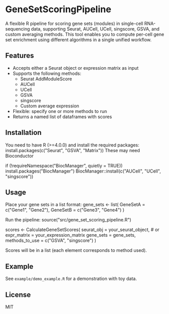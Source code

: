 # GeneSetScoringPipeline

A flexible R pipeline for scoring gene sets (modules) in single-cell RNA-sequencing data, supporting Seurat, AUCell, UCell, singscore, GSVA, and custom averaging methods. This tool enables you to compute per-cell gene set enrichment using different algorithms in a single unified workflow.

## Features

- Accepts either a Seurat object or expression matrix as input
- Supports the following methods:
  - Seurat AddModuleScore
  - AUCell
  - UCell
  - GSVA
  - singscore
  - Custom average expression
- Flexible: specify one or more methods to run
- Returns a named list of dataframes with scores

## Installation

You need to have R (>=4.0.0) and install the required packages:
install.packages(c("Seurat", "GSVA", "Matrix"))
These may need Bioconductor

if (!requireNamespace("BiocManager", quietly = TRUE))
install.packages("BiocManager")
BiocManager::install(c("AUCell", "UCell", "singscore"))

## Usage

Place your gene sets in a list format:
gene_sets <- list(
GeneSetA = c("Gene1", "Gene2"),
GeneSetB = c("Gene3", "Gene4")
)

Run the pipeline:
source("src/gene_set_scoring_pipeline.R")

scores <- CalculateGeneSetScores(
seurat_obj = your_seurat_object, # or expr_matrix = your_expression_matrix
gene_sets = gene_sets,
methods_to_use = c("GSVA", "singscore")
)

Scores will be in a list (each element corresponds to method used).

## Example

See `example/demo_example.R` for a demonstration with toy data.

## License

MIT

